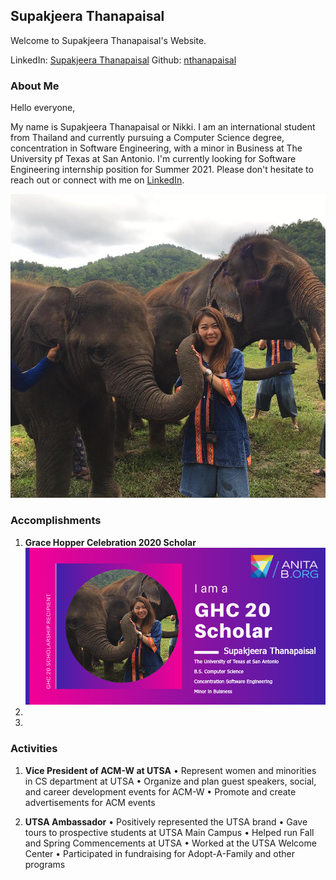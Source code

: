 ## Supakjeera Thanapaisal

Welcome to Supakjeera Thanapaisal's Website. 


LinkedIn: [Supakjeera Thanapaisal](https://www.linkedin.com/in/supakjeera-thanapaisal/) 
Github: [nthanapaisal](https://github.com/nthanapaisal)


### About Me

Hello everyone,

My name is Supakjeera Thanapaisal or Nikki. I am an international student from Thailand and currently pursuing a Computer Science degree, concentration in Software Engineering, with a minor in Business at The University pf Texas at San Antonio. I'm currently looking for Software Engineering internship position for Summer 2021. Please don't hesitate to reach out or connect with me on [LinkedIn](https://www.linkedin.com/in/supakjeera-thanapaisal/).

![Image](https://raw.githubusercontent.com/nthanapaisal/Supakjeera-Thanapaisal/main/folder/19642484_1444761818922874_2526320267343123352_n.jpg)



### Accomplishments

1. **Grace Hopper Celebration 2020 Scholar**
![Image](https://raw.githubusercontent.com/nthanapaisal/Supakjeera-Thanapaisal/main/folder/GHC.png)
2.
3.


### Activities
1. **Vice President of ACM-W at UTSA**
  • Represent women and minorities in CS department at UTSA
  • Organize and plan guest speakers, social, and career development events for ACM-W
  • Promote and create advertisements for ACM events

2. **UTSA Ambassador**
  • Positively represented the UTSA brand
  • Gave tours to prospective students at UTSA Main Campus
  • Helped run Fall and Spring Commencements at UTSA
  • Worked at the UTSA Welcome Center
  • Participated in fundraising for Adopt-A-Family and other programs
